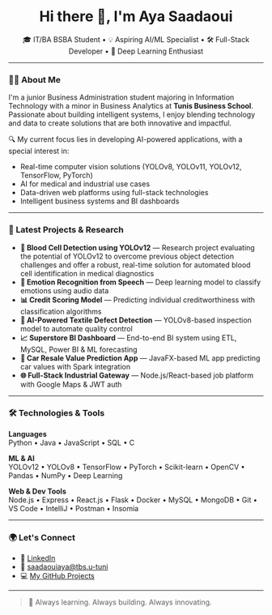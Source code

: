 <h1 align="center">Hi there 👋, I'm Aya Saadaoui</h1>

<p align="center">
🎓 IT/BA BSBA Student • 💡 Aspiring AI/ML Specialist • 🛠️ Full-Stack Developer • 🧠 Deep Learning Enthusiast  
</p>

---

### 👩‍💻 About Me

I'm a junior Business Administration student majoring in Information Technology with a minor in Business Analytics at **Tunis Business School**. Passionate about building intelligent systems, I enjoy blending technology and data to create solutions that are both innovative and impactful.

🔍 My current focus lies in developing AI-powered applications, with a special interest in:
- Real-time computer vision solutions (YOLOv8, YOLOv11, YOLOv12, TensorFlow, PyTorch)
- AI for medical and industrial use cases
- Data-driven web platforms using full-stack technologies
- Intelligent business systems and BI dashboards

---

### 🚀 Latest Projects & Research

- **🧠 Blood Cell Detection using YOLOv12** — Research project evaluating the potential of YOLOv12 to overcome previous object detection challenges and offer a robust, real-time solution for automated blood cell identification in medical diagnostics  
- **🔬 Emotion Recognition from Speech** — Deep learning model to classify emotions using audio data  
- **📊 Credit Scoring Model** — Predicting individual creditworthiness with classification algorithms  
- **🧵 AI-Powered Textile Defect Detection** — YOLOv8-based inspection model to automate quality control  
- **📈 Superstore BI Dashboard** — End-to-end BI system using ETL, MySQL, Power BI & ML forecasting  
- **🚗 Car Resale Value Prediction App** — JavaFX-based ML app predicting car values with Spark integration  
- **🌐 Full-Stack Industrial Gateway** — Node.js/React-based job platform with Google Maps & JWT auth

---

### 🛠️ Technologies & Tools

**Languages**  
Python • Java • JavaScript • SQL • C

**ML & AI**  
YOLOv12 • YOLOv8 • TensorFlow • PyTorch • Scikit-learn • OpenCV • Pandas • NumPy • Deep Learning

**Web & Dev Tools**  
Node.js • Express • React.js • Flask • Docker • MySQL • MongoDB • Git • VS Code • IntelliJ • Postman  • Insomia

---

### 🌍 Let's Connect

- 🔗 [LinkedIn](https://www.linkedin.com/in/aya-saadawi/)
- 📧 saadaouiaya@tbs.u-tuni
- 💻 [My GitHub Projects](https://github.com/AyaSaadawi)

---

> 🚀 Always learning. Always building. Always innovating.

